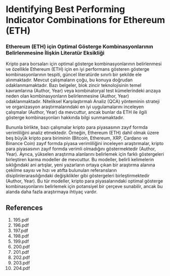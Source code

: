 # Identifying Best Performing Indicator Combinations for Ethereum (ETH)

### Ethereum (ETH) için Optimal Gösterge Kombinasyonlarının Belirlenmesine İlişkin Literatür Eksikliği

Kripto para borsaları için optimal gösterge kombinasyonlarının belirlenmesi ve özellikle Ethereum (ETH) için en iyi performans gösteren gösterge kombinasyonlarının tespiti, güncel literatürde sınırlı bir şekilde ele alınmaktadır. Mevcut çalışmaların çoğu, bu konuya doğrudan odaklanmamaktadır. Bazı belgeler, blok zincir teknolojisinin temel kavramlarına (Author, Year) veya kombinatoryal test kümelerindeki arızaya neden olan kombinasyonların belirlenmesine (Author, Year) odaklanmaktadır. Niteliksel Karşılaştırmalı Analiz (QCA) yönteminin strateji ve organizasyon araştırmalarındaki en iyi uygulamalarını inceleyen çalışmalar (Author, Year) da mevcuttur, ancak bunlar da ETH ile ilgili gösterge kombinasyonları hakkında bilgi sunmamaktadır.

Bununla birlikte, bazı çalışmalar kripto para piyasasının zayıf formda verimliliğini analiz etmektedir. Örneğin, Ethereum (ETH) dahil olmak üzere beş büyük kripto para biriminin (Bitcoin, Ethereum, XRP, Cardano ve Binance Coin) zayıf formda piyasa verimliliğini inceleyen araştırmalar, kripto para piyasasının zayıf formda verimli olmadığını göstermektedir (Author, Year). Ayrıca, yükselen araştırma alanlarını belirlemek için farklı göstergeleri birleştiren karma modeller de mevcuttur. Bu modeller, belirli kelimelerin sıklığındaki ani artışlar, yeni yazarların ortaya çıkan bir araştırma alanına çekilme sayısı ve hızı ve atıfta bulunulan referansların disiplinlerarasılığındaki değişiklikler gibi göstergeleri birleştirmektedir (Author, Year). Bu tür modeller, kripto para piyasalarındaki optimal gösterge kombinasyonlarını belirlemek için potansiyel bir çerçeve sunabilir, ancak bu alanda daha fazla araştırmaya ihtiyaç vardır.


## References

1. 195.pdf
2. 196.pdf
3. 197.pdf
4. 198.pdf
5. 199.pdf
6. 200.pdf
7. 201.pdf
8. 202.pdf
9. 203.pdf
10. 204.pdf
